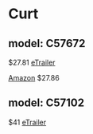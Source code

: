 # Curt
## model: C57672
$27.81
[eTrailer](https://www.etrailer.com/Trailer-Wiring/CURT/C57672.html)

[Amazon](https://www.amazon.com/57672-4-Way-Dual-Output-Electrical-Adapter/dp/B001EP0HPI)
$27.86

## model: C57102
$41
[eTrailer](https://www.etrailer.com/Trailer-Wiring/CURT/C57102.html)
